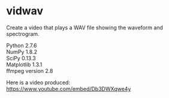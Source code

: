 # vidwav
Create a video that plays a WAV file showing the waveform and spectrogram.

Python 2.7.6<br>
NumPy 1.8.2<br>
SciPy 0.13.3<br>
Matplotlib 1.3.1<br>
ffmpeg version 2.8<br>

Here is a video produced: https://www.youtube.com/embed/Db3DWXqwe4y
